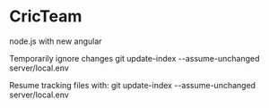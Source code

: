 # CricTeam

node.js with new angular

Temporarily ignore changes
git update-index --assume-unchanged server/local.env

Resume tracking files with:
git update-index --assume-unchanged server/local.env
